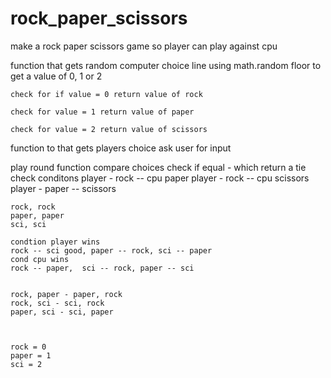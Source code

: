 # rock_paper_scissors
make a rock paper scissors game so player can play against cpu

<!-- assign rock to value of 0
assinn paper to value of 1
assign scissors to value of 2 -->

function that gets random computer choice
    line using math.random floor to get a value of 0, 1 or 2

    check for if value = 0 return value of rock

    check for value = 1 return value of paper

    check for value = 2 return value of scissors


function to that gets players choice
ask user for input

play round function 
compare choices 
check if equal - which return a tie
check conditons 
    player - rock -- cpu paper
    player - rock -- cpu scissors
    player - paper -- scissors
    
    rock, rock
    paper, paper
    sci, sci

    condtion player wins 
    rock -- sci good, paper -- rock, sci -- paper
    cond cpu wins
    rock -- paper,  sci -- rock, paper -- sci


    rock, paper - paper, rock
    rock, sci - sci, rock
    paper, sci - sci, paper
    


    rock = 0
    paper = 1
    sci = 2